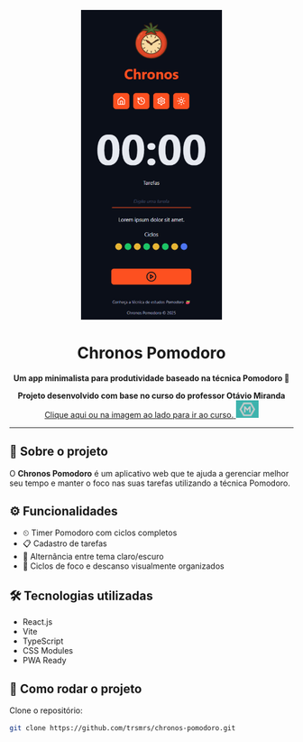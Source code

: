 <p align="center">
  <img src="/public/initial.png" alt="Chronos Pomodoro App" width="250"/>
</p>

<h1 align="center">Chronos Pomodoro</h1>

<p align="center">
  <strong>Um app minimalista para produtividade baseado na técnica Pomodoro 🍅</strong>
</p>

<p align="center">
  <strong>Projeto desenvolvido com base no curso do professor Otávio Miranda</strong>
  <a href="https://www.udemy.com/course/curso-de-reactjs-nextjs-completo-do-basico-ao-avancado/?couponCode=KEEPLEARNINGBR" target="_blank">
  <span>Clique aqui ou na imagem ao lado para ir ao curso.</span>
    <img src="/public/logo_otavio.png" alt="Curso Udemy" width="40"/>
  </a>
</p>

---

## 📱 Sobre o projeto

O **Chronos Pomodoro** é um aplicativo web que te ajuda a gerenciar melhor seu tempo e manter o foco nas suas tarefas utilizando a técnica Pomodoro.

## ⚙️ Funcionalidades

- ⏲ Timer Pomodoro com ciclos completos
- 📋 Cadastro de tarefas
- 🌙 Alternância entre tema claro/escuro
- 🔁 Ciclos de foco e descanso visualmente organizados

## 🛠 Tecnologias utilizadas

- React.js
- Vite
- TypeScript
- CSS Modules
- PWA Ready

## 🚀 Como rodar o projeto

Clone o repositório:

```bash
git clone https://github.com/trsmrs/chronos-pomodoro.git
